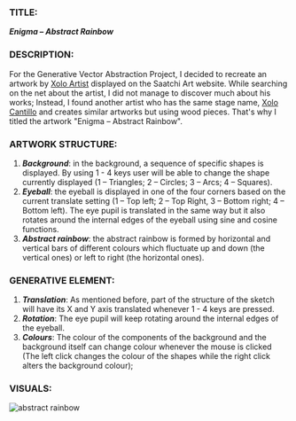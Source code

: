 ### TITLE: 
***Enigma – Abstract Rainbow***

### DESCRIPTION:

For the Generative Vector Abstraction Project, I decided to recreate an artwork by [Xolo Artist](https://www.saatchiart.com/xolox) displayed on the Saatchi Art website. While searching on the net about the artist, I did not manage to discover much about his works; Instead, I found another artist who has the same stage name, [Xolo Cantillo](https://www.saatchiart.com/xolocantillo) and creates similar artworks but using wood pieces. That's why I titled the artwork "Enigma – Abstract Rainbow".

### ARTWORK STRUCTURE:
1) ***Background***: 
in the background, a sequence of specific shapes is displayed. By using 1 - 4 keys user will be able to change the shape currently displayed (1 – Triangles; 2 – Circles; 3 – Arcs; 4 – Squares).
2) ***Eyeball***: 
the eyeball is displayed in one of the four corners based on the current translate setting (1 – Top left; 2 – Top Right, 3 – Bottom right; 4 – Bottom left). The eye pupil is translated in the same way but it also rotates around the internal edges of the eyeball using sine and cosine functions. 
3) ***Abstract rainbow***: 
the abstract rainbow is formed by horizontal and vertical bars of different colours which fluctuate up and down (the vertical ones) or left to right (the horizontal ones).

### GENERATIVE ELEMENT: 
1) ***Translation***:
As mentioned before, part of the structure of the sketch will have its X and Y axis translated whenever 1 - 4 keys are pressed. 
2) ***Rotation***: 
The eye pupil will keep rotating around the internal edges of the eyeball. 
3) ***Colours***: 
The colour of the components of the background and the background itself can change colour whenever the mouse is clicked (The left click changes the colour of the shapes while the right click alters the background colour);

### VISUALS:

![abstract rainbow](https://github.com/filippopresti/Portfolio/assets/85188811/8a6dfdfa-bad6-4c5a-a756-16426515e8eb)

